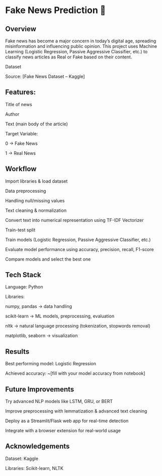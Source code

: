 # Fake News Prediction 📰
## Overview

Fake news has become a major concern in today’s digital age, spreading misinformation and influencing public opinion.
This project uses Machine Learning (Logistic Regression, Passive Aggressive Classifier, etc.) to classify news articles as Real or Fake based on their content.

Dataset

Source: [Fake News Dataset – Kaggle]

## Features:

Title of news

Author

Text (main body of the article)

Target Variable:

0 → Fake News

1 → Real News

## Workflow

Import libraries & load dataset

Data preprocessing

Handling null/missing values

Text cleaning & normalization

Convert text into numerical representation using TF-IDF Vectorizer

Train-test split

Train models (Logistic Regression, Passive Aggressive Classifier, etc.)

Evaluate model performance using accuracy, precision, recall, F1-score

Compare models and select the best one

## Tech Stack

Language: Python

Libraries:

numpy, pandas → data handling

scikit-learn → ML models, preprocessing, evaluation

nltk → natural language processing (tokenization, stopwords removal)

matplotlib, seaborn → visualization

## Results

Best performing model: Logistic Regression

Achieved accuracy: ~[fill with your model accuracy from notebook]


## Future Improvements

Try advanced NLP models like LSTM, GRU, or BERT

Improve preprocessing with lemmatization & advanced text cleaning

Deploy as a Streamlit/Flask web app for real-time detection

Integrate with a browser extension for real-world usage

## Acknowledgements

Dataset: Kaggle

Libraries: Scikit-learn, NLTK
